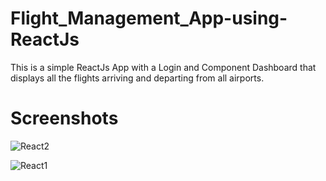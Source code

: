 # Flight_Management_App-using-ReactJs
This is a simple ReactJs App with a Login and Component Dashboard that displays all the flights arriving and departing from all airports.

# Screenshots

![React2](https://user-images.githubusercontent.com/61025304/235059221-cfc9508d-a5cd-4218-b9a9-5407d8f11971.JPG)

![React1](https://user-images.githubusercontent.com/61025304/235059217-97ef4e90-3c7e-4807-8a16-b36c52021d64.JPG)
